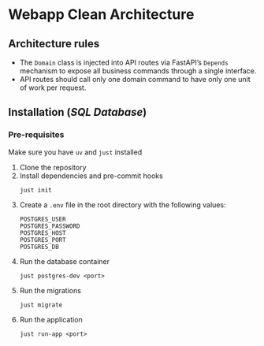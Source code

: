 # Webapp Clean Architecture

## Architecture rules

- The `Domain` class is injected into API routes via FastAPI’s `Depends` mechanism
  to expose all business commands through a single interface.
- API routes should call only one domain command to have only one unit of work per request.

## Installation (*SQL Database*)

### Pre-requisites
Make sure you have `uv` and `just` installed

1. Clone the repository
2. Install dependencies and pre-commit hooks
    ```shell
    just init
    ```
3. Create a `.env` file in the root directory with the following values:
    ```
    POSTGRES_USER
    POSTGRES_PASSWORD
    POSTGRES_HOST
    POSTGRES_PORT
    POSTGRES_DB
    ```
4. Run the database container
    ```shell
    just postgres-dev <port>
    ```
5. Run the migrations
    ```shell
    just migrate
    ```
6. Run the application
    ```shell
    just run-app <port>
    ```
